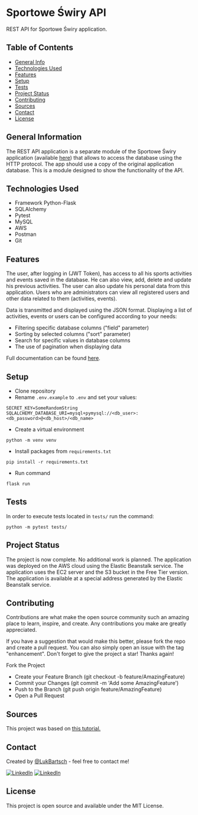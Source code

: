 # Sportowe Świry API

REST API for Sportowe Świry application.

## Table of Contents
* [General Info](#general-information)
* [Technologies Used](#technologies-used)
* [Features](#features)
* [Setup](#setup)
* [Tests](#tests)
* [Project Status](#project-status)
* [Contributing](#contributing)
* [Sources](#sources)
* [Contact](#contact)
* [License](#license)


## General Information
The REST API application is a separate module of the Sportowe Świry application (available [here](https://sportoweswiry.com.pl/)) that allows to access the database using the HTTP protocol. The app should use a copy of the original application database. This is a module designed to show the functionality of the API.

## Technologies Used
* Framework Python-Flask
* SQLAlchemy
* Pytest
* MySQL
* AWS
* Postman
* Git


## Features
The user, after logging in (JWT Token), has access to all his sports activities and events saved in the database. He can also view, add, delete and update his previous activities. The user can also update his personal data from this application.
Users who are administrators can view all registered users and other data related to them (activities, events).

Data is transmitted and displayed using the JSON format. Displaying a list of activities, events or users can be configured according to your needs:

* Filtering specific database columns ("field" parameter)
* Sorting by selected columns ("sort" parameter)
* Search for specific values in database columns
* The use of pagination when displaying data

Full documentation can be found [here](https://documenter.getpostman.com/view/23181522/2s8YYFr3bF).

## Setup

* Clone repository
* Rename `.env.example` to `.env` and set your values:
```
SECRET_KEY=SomeRandomString
SQLALCHEMY_DATABASE_URI=mysql+pymysql://<db_user>:<db_password>@<db_host>/<db_name>
```
* Create a virtual environment
```
python -m venv venv
```
* Install packages from `requirements.txt`
```buildoutcfg
pip install -r requirements.txt
```
* Run command
```buildoutcfg
flask run
```

## Tests

In order to execute tests located in `tests/` run the command:

```
python -m pytest tests/
```

## Project Status

The project is now complete. No additional work is planned.
The application was deployed on the AWS cloud using the Elastic Beanstalk service. The application uses the EC2 server and the S3 bucket in the Free Tier version. The application is available at a special address generated by the Elastic Beanstalk service.

## Contributing
Contributions are what make the open source community such an amazing place to learn, inspire, and create. Any contributions you make are greatly appreciated.

If you have a suggestion that would make this better, please fork the repo and create a pull request. You can also simply open an issue with the tag "enhancement". Don't forget to give the project a star! Thanks again!

Fork the Project
* Create your Feature Branch (git checkout -b feature/AmazingFeature)
* Commit your Changes (git commit -m 'Add some AmazingFeature')
* Push to the Branch (git push origin feature/AmazingFeature)
* Open a Pull Request

## Sources
This project was based on [this tutorial.](https://www.udemy.com/course/rest-api-krok-po-kroku-python-flask-mysql/)

## Contact
Created by [@LukBartsch](https://github.com/LukBartsch) - feel free to contact me!

[![LinkedIn][github-shield]][github-url]
[![LinkedIn][linkedin-shield]][linkedin-url]


## License
This project is open source and available under the MIT License.


[github-shield]: https://img.shields.io/badge/GitHub-100000?style=for-the-badge&logo=github&logoColor=white
[github-url]: https://github.com/LukBartsch
[linkedin-shield]: https://img.shields.io/badge/-LinkedIn-black.svg?style=for-the-badge&logo=linkedin&colorB=555
[linkedin-url]: https://www.linkedin.com/in/lukasz-bartsch/
